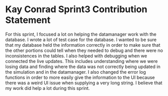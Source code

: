 # Kay Conrad Sprint3 Contribution Statement
For this sprint, I focused a lot on helping the datamanager work with the database. I wrote a lot of test case for the database. I wanted to be sure that my database held the information correctly in order to make sure that the other portions could tell when they needed to debug and there were no inconsistences in the tables. I also helped with debugging when we connected the live updates. This includes understanding where we were losing data and finding where the data was not correctly being updated in the simulation and in the datamanager. I also changed the error log functions in order to more easily give the information to the UI because there was a weird UI issue when supplying a very long string. I believe that my work did help a lot during this sprint.